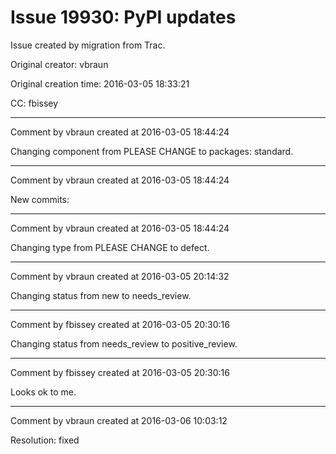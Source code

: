 # Issue 19930: PyPI updates

Issue created by migration from Trac.

Original creator: vbraun

Original creation time: 2016-03-05 18:33:21

CC:  fbissey




---

Comment by vbraun created at 2016-03-05 18:44:24

Changing component from PLEASE CHANGE to packages: standard.


---

Comment by vbraun created at 2016-03-05 18:44:24

New commits:


---

Comment by vbraun created at 2016-03-05 18:44:24

Changing type from PLEASE CHANGE to defect.


---

Comment by vbraun created at 2016-03-05 20:14:32

Changing status from new to needs_review.


---

Comment by fbissey created at 2016-03-05 20:30:16

Changing status from needs_review to positive_review.


---

Comment by fbissey created at 2016-03-05 20:30:16

Looks ok to me.


---

Comment by vbraun created at 2016-03-06 10:03:12

Resolution: fixed
